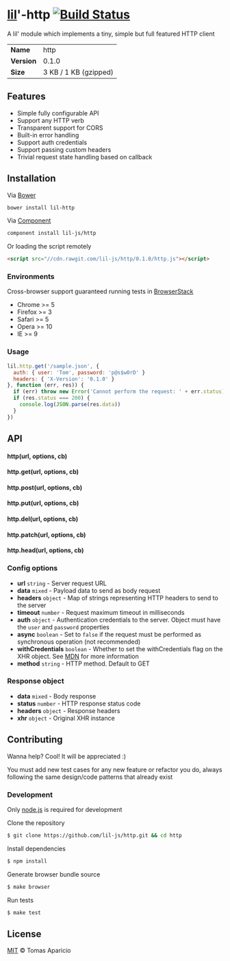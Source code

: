 # [lil](http://lil-js.github.io)'-http [![Build Status](https://api.travis-ci.org/h2non/angular-thread.svg?branch=master)][travis]

A lil' module which implements a tiny, simple but full featured HTTP client

<table>
<tr>
<td><b>Name</b></td><td>http</td>
</tr>
<tr>
<td><b>Version</b></td><td>0.1.0</td>
</tr>
<tr>
<td><b>Size</b></td><td>3 KB / 1 KB (gzipped)</td>
</tr>
</table>

## Features

- Simple fully configurable API
- Support any HTTP verb
- Transparent support for CORS
- Built-in error handling
- Support auth credentials
- Support passing custom headers
- Trivial request state handling based on callback

## Installation

Via [Bower](http://bower.io)
```bash
bower install lil-http
```
Via [Component](http://component.io/)
```bash
component install lil-js/http
```

Or loading the script remotely
```html
<script src="//cdn.rawgit.com/lil-js/http/0.1.0/http.js"></script>
```

### Environments

Cross-browser support guaranteed running tests in [BrowserStack](http://browserstack.com/)

- Chrome >= 5
- Firefox >= 3
- Safari >= 5
- Opera >= 10
- IE >= 9

### Usage

```js
lil.http.get('/sample.json', {
  auth: { user: 'Tom', password: 'p@s$w0rD' }
  headers: { 'X-Version': '0.1.0' }
}, function (err, res)) {
  if (err) throw new Error('Cannot perform the request: ' + err.status)
  if (res.status === 200) {
    console.log(JSON.parse(res.data))
  }
})
```

## API

#### http(url, options, cb)

#### http.get(url, options, cb)

#### http.post(url, options, cb)

#### http.put(url, options, cb)

#### http.del(url, options, cb)

#### http.patch(url, options, cb)

#### http.head(url, options, cb)

### Config options

- **url** `string` - Server request URL
- **data** `mixed` - Payload data to send as body request
- **headers** `object` - Map of strings representing HTTP headers to send to the server
- **timeout** `number` - Request maximum timeout in milliseconds
- **auth** `object` -  Authentication credentials to the server. Object must have the `user` and `password` properties
- **async** `boolean` - Set to `false` if the request must be performed as synchronous operation (not recommended)
- **withCredentials** `boolean` - Whether to set the withCredentials flag on the XHR object. See [MDN][withcredentials] for more information
- **method** `string` - HTTP method. Default to GET

### Response object

- **data** `mixed` - Body response
- **status** `number` - HTTP response status code
- **headers** `object` - Response headers
- **xhr** `object` -  Original XHR instance

## Contributing

Wanna help? Cool! It will be appreciated :)

You must add new test cases for any new feature or refactor you do,
always following the same design/code patterns that already exist

### Development

Only [node.js](http://nodejs.org) is required for development

Clone the repository
```bash
$ git clone https://github.com/lil-js/http.git && cd http
```

Install dependencies
```bash
$ npm install
```

Generate browser bundle source
```bash
$ make browser
```

Run tests
```bash
$ make test
```

## License

[MIT](http://opensource.org/licenses/MIT) © Tomas Aparicio

[withcredentials]: https://developer.mozilla.org/es/docs/Web/HTTP/Access_control_CORS#Requests_with_credentials
[travis]: http://travis-ci.org/lil-js/http
